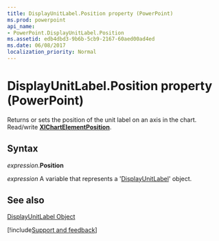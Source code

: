 ```yaml
---
title: DisplayUnitLabel.Position property (PowerPoint)
ms.prod: powerpoint
api_name:
- PowerPoint.DisplayUnitLabel.Position
ms.assetid: edb4dbd3-9b6b-5cb9-2167-60aed00ad4ed
ms.date: 06/08/2017
localization_priority: Normal
---
```



# DisplayUnitLabel.Position property (PowerPoint)

Returns or sets the position of the unit label on an axis in the chart. Read/write  **[XlChartElementPosition](PowerPoint.XlChartElementPosition.md)**.


## Syntax

_expression_.**Position**

_expression_ A variable that represents a '[DisplayUnitLabel](PowerPoint.DisplayUnitLabel.md)' object.


## See also


[DisplayUnitLabel Object](PowerPoint.DisplayUnitLabel.md)

[!include[Support and feedback](~/includes/feedback-boilerplate.md)]